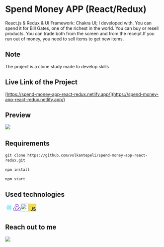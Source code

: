 # Spend Money APP (React/Redux)
React.js & Redux & UI Framework: Chakra UI; I developed with. You can spend it for Bill Gates, one of the richest in the world. You can buy or resell products. You can trade both from the screen and from the receipt.If you run out of money, you need to sell items to get new items.

## Note
The project is a clone study made to develop skills



## Live Link of the Project
[https://spend-money-app-react-redux.netlify.app/](https://spend-money-app-react-redux.netlify.app/)

## Preview
<img src='./gif/preview.gif'>


## Requirements
```
git clone https://github.com/volkantepeli/spend-money-app-react-redux.git
```
```
npm install
```
```
npm start
```
## Used technologies
<img align="left" src="https://raw.githubusercontent.com/github/explore/80688e429a7d4ef2fca1e82350fe8e3517d3494d/topics/react/react.png" width="25" height="25" />
<img align="left" src="https://raw.githubusercontent.com/github/explore/80688e429a7d4ef2fca1e82350fe8e3517d3494d/topics/redux/redux.png" width="25" height="25" />
<img align="left" src="https://camo.githubusercontent.com/af2175e6c70eea5790391d999e7319567a52efffc6aff809d7108f3653c76d7d/68747470733a2f2f7777772e636f66666565636c6173732e696f2f6c6f676f732f6368616b72612d75692e706e67" width="25" height="25" />
<img align="left" src="https://raw.githubusercontent.com/github/explore/80688e429a7d4ef2fca1e82350fe8e3517d3494d/topics/javascript/javascript.png" width="25" height="25" />


<br>
</br>

## Reach out to me

[linkedin]: https://www.linkedin.com/in/volkantepeli/

[<img width="22" src="https://unpkg.com/simple-icons@v6/icons/linkedin.svg" align="left" />][linkedin]
